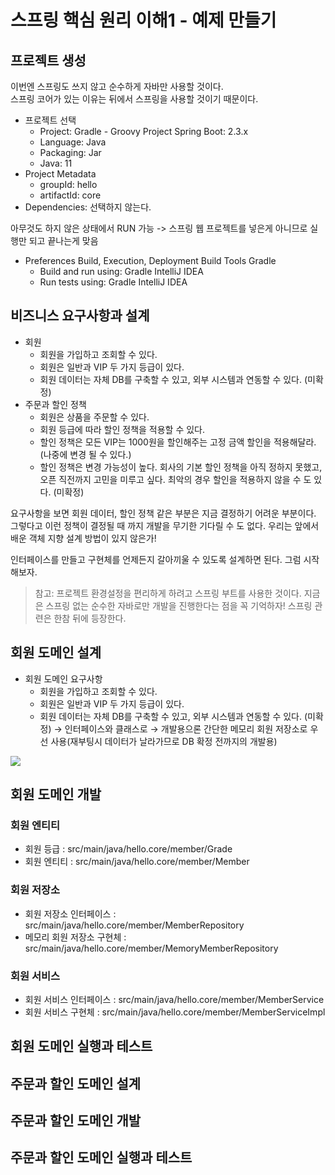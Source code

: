 # 스프링 핵심 원리 이해1 - 예제 만들기  


## 프로젝트 생성
이번엔 스프링도 쓰지 않고 순수하게 자바만 사용할 것이다.  
스프링 코어가 있는 이유는 뒤에서 스프링을 사용할 것이기 때문이다.  

- 프로젝트 선택
  - Project: Gradle - Groovy Project Spring Boot: 2.3.x
  - Language: Java
  - Packaging: Jar
  - Java: 11 
- Project Metadata
  - groupId: hello
  - artifactId: core 
- Dependencies: 선택하지 않는다.  

아무것도 하지 않은 상태에서 RUN 가능 -> 스프링 웹 프로젝트를 넣은게 아니므로 실행만 되고 끝나는게 맞음  
- Preferences Build, Execution, Deployment Build Tools Gradle 
  - Build and run using: Gradle IntelliJ IDEA
  - Run tests using: Gradle IntelliJ IDEA
## 비즈니스 요구사항과 설계
- 회원
  - 회원을 가입하고 조회할 수 있다.
  - 회원은 일반과 VIP 두 가지 등급이 있다.
  - 회원 데이터는 자체 DB를 구축할 수 있고, 외부 시스템과 연동할 수 있다. (미확정)
- 주문과 할인 정책
  - 회원은 상품을 주문할 수 있다.
  - 회원 등급에 따라 할인 정책을 적용할 수 있다.
  - 할인 정책은 모든 VIP는 1000원을 할인해주는 고정 금액 할인을 적용해달라. (나중에 변경 될 수 있다.)
  - 할인 정책은 변경 가능성이 높다. 회사의 기본 할인 정책을 아직 정하지 못했고, 오픈 직전까지 고민을 미루고 싶다. 최악의 경우 할인을 적용하지 않을 수 도 있다. (미확정)

요구사항을 보면 회원 데이터, 할인 정책 같은 부분은 지금 결정하기 어려운 부분이다. 그렇다고 이런 정책이 결정될 때 까지 개발을 무기한 기다릴 수 도 없다. 우리는 앞에서 배운 객체 지향 설계 방법이 있지 않은가!  

인터페이스를 만들고 구현체를 언제든지 갈아끼울 수 있도록 설계하면 된다. 그럼 시작해보자.  

> 참고: 프로젝트 환경설정을 편리하게 하려고 스프링 부트를 사용한 것이다. 지금은 스프링 없는 순수한 자바로만 개발을 진행한다는 점을 꼭 기억하자! 스프링 관련은 한참 뒤에 등장한다.
## 회원 도메인 설계
- 회원 도메인 요구사항
  - 회원을 가입하고 조회할 수 있다.
  - 회원은 일반과 VIP 두 가지 등급이 있다.
  - 회원 데이터는 자체 DB를 구축할 수 있고, 외부 시스템과 연동할 수 있다. (미확정) → 인터페이스와 클래스로 → 개발용으론 간단한 메모리 회원 저장소로 우선 사용(재부팅시 데이터가 날라가므로 DB 확정 전까지의 개발용)

![](https://user-images.githubusercontent.com/91110192/215238613-dc6b4134-e12c-4700-adcd-6d613e46c645.png)


## 회원 도메인 개발
### 회원 엔티티
- 회원 등급 : src/main/java/hello.core/member/Grade
- 회원 엔티티 : src/main/java/hello.core/member/Member

### 회원 저장소
- 회원 저장소 인터페이스 : src/main/java/hello.core/member/MemberRepository
- 메모리 회원 저장소 구현체 : src/main/java/hello.core/member/MemoryMemberRepository

### 회원 서비스
- 회원 서비스 인터페이스 : src/main/java/hello.core/member/MemberService
- 회원 서비스 구현체 : src/main/java/hello.core/member/MemberServiceImpl

## 회원 도메인 실행과 테스트

## 주문과 할인 도메인 설계

## 주문과 할인 도메인 개발

## 주문과 할인 도메인 실행과 테스트